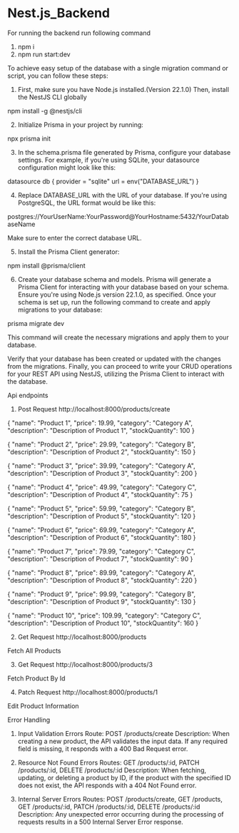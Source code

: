 # Nest.js_Backend

For running the backend run following command
1. npm i 
2. npm run start:dev


To achieve easy setup of the database with a single migration command or script, you can follow these steps:

1. First, make sure you have Node.js installed.(Version 22.1.0) Then, install the NestJS CLI globally 

npm install -g @nestjs/cli

2. Initialize Prisma in your project by running:

npx prisma init

3. In the schema.prisma file generated by Prisma, configure your database settings. For example, if you're using SQLite, your datasource configuration might look like this:

datasource db {
  provider = "sqlite"
  url      = env("DATABASE_URL")
}

4. Replace DATABASE_URL with the URL of your database. If you're using PostgreSQL, the URL format would be like this:

postgres://YourUserName:YourPassword@YourHostname:5432/YourDatabaseName

Make sure to enter the correct database URL.

5. Install the Prisma Client generator:

npm install @prisma/client

6. Create your database schema and models. Prisma will generate a Prisma Client for interacting with your database based on your schema. Ensure you're using Node.js version 22.1.0, as specified.
Once your schema is set up, run the following command to create and apply migrations to your database:

prisma migrate dev

This command will create the necessary migrations and apply them to your database.

Verify that your database has been created or updated with the changes from the migrations.
Finally, you can proceed to write your CRUD operations for your REST API using NestJS, utilizing the Prisma Client to interact with the database.



Api endpoints

1. Post Request http://localhost:8000/products/create
 
{
    "name": "Product 1",
    "price": 19.99,
    "category": "Category A",
    "description": "Description of Product 1",
    "stockQuantity": 100
}

{
    "name": "Product 2",
    "price": 29.99,
    "category": "Category B",
    "description": "Description of Product 2",
    "stockQuantity": 150
}

{
    "name": "Product 3",
    "price": 39.99,
    "category": "Category A",
    "description": "Description of Product 3",
    "stockQuantity": 200
}

{
    "name": "Product 4",
    "price": 49.99,
    "category": "Category C",
    "description": "Description of Product 4",
    "stockQuantity": 75
}

{
    "name": "Product 5",
    "price": 59.99,
    "category": "Category B",
    "description": "Description of Product 5",
    "stockQuantity": 120
}

{
    "name": "Product 6",
    "price": 69.99,
    "category": "Category A",
    "description": "Description of Product 6",
    "stockQuantity": 180
}


{
    "name": "Product 7",
    "price": 79.99,
    "category": "Category C",
    "description": "Description of Product 7",
    "stockQuantity": 90
}


{
    "name": "Product 8",
    "price": 89.99,
    "category": "Category A",
    "description": "Description of Product 8",
    "stockQuantity": 220
}


{
    "name": "Product 9",
    "price": 99.99,
    "category": "Category B",
    "description": "Description of Product 9",
    "stockQuantity": 130
}

{
    "name": "Product 10",
    "price": 109.99,
    "category": "Category C",
    "description": "Description of Product 10",
    "stockQuantity": 160
}

2. Get Request http://localhost:8000/products

Fetch All Products

3. Get Request http://localhost:8000/products/3

Fetch Product By Id

4. Patch Request http://localhost:8000/products/1

Edit Product Information 


Error Handling 

1. Input Validation Errors
Route: POST /products/create
Description: When creating a new product, the API validates the input data. If any required field is missing, it responds with a 400 Bad Request error.


2. Resource Not Found Errors
Routes: GET /products/:id, PATCH /products/:id, DELETE /products/:id
Description: When fetching, updating, or deleting a product by ID, if the product with the specified ID does not exist, the API responds with a 404 Not Found error.

3. Internal Server Errors
Routes: POST /products/create, GET /products, GET /products/:id, PATCH /products/:id, DELETE /products/:id
Description: Any unexpected error occurring during the processing of requests results in a 500 Internal Server Error response.
